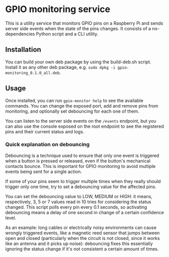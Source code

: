 # GPIO monitoring service
This is a utility service that monitors GPIO pins on a Raspberry Pi and sends server side events when the state of the pins changes.
It consists of a no-dependencies Python script and a CLI utility.

## Installation
You can build your own deb package by using the build-deb.sh script.
Install it as any other deb package, e.g. `sudo dpkg -i gpio-monitoring_0.1.0_all.deb`.

## Usage
Once installed, you can run `gpio-monitor help` to see the available commands.
You can change the exposed port, add and remove pins from monitoring, and optionally set debouncing for each one of them.

You can listen to the server side events on the `/events` endpoint, but you can also use
the console exposed on the root endpoint to see the registered pins and their current status and logs.

### Quick explanation on debouncing
Debouncing is a technique used to ensure that only one event is triggered when a button is pressed or released, even if the button's mechanical contacts bounce. This is important for GPIO monitoring to avoid multiple events being sent for a single action.

If some of your pins seem to trigger multiple times when they really should trigger only one time, try to set a debouncing value for the affected pins.

You can set the debouncing value to LOW, MEDIUM or HIGH: it means, respectively, 3, 5 or 7 values read in 10 tries for considering the status changed.
This script polls every pin every 0.1 seconds, so activating debouncing means a delay of one second in change of a certain confidence level.

As an example: long cables or electrically noisy environments can cause wrongly triggered events, like a magnetic reed sensor that jumps between open and closed (particularly when the circuit is not closed, since it works like an antenna and it picks up noise): debouncing fixes this essentially ignoring the status change if it's not consistent a certain amount of times.
